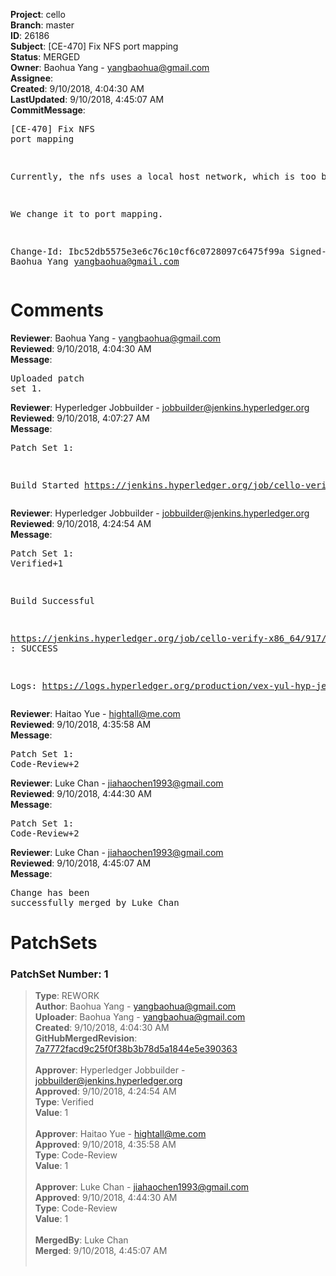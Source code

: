 <strong>Project</strong>: cello<br><strong>Branch</strong>: master<br><strong>ID</strong>: 26186<br><strong>Subject</strong>: [CE-470] Fix NFS port mapping<br><strong>Status</strong>: MERGED<br><strong>Owner</strong>: Baohua Yang - yangbaohua@gmail.com<br><strong>Assignee</strong>:<br><strong>Created</strong>: 9/10/2018, 4:04:30 AM<br><strong>LastUpdated</strong>: 9/10/2018, 4:45:07 AM<br><strong>CommitMessage</strong>:<br><pre>[CE-470] Fix NFS port mapping

Currently, the nfs uses a local host network, which is too broad.

We change it to port mapping.

Change-Id: Ibc52db5575e3e6c76c10cf6c0728097c6475f99a
Signed-off-by: Baohua Yang <yangbaohua@gmail.com>
</pre><h1>Comments</h1><strong>Reviewer</strong>: Baohua Yang - yangbaohua@gmail.com<br><strong>Reviewed</strong>: 9/10/2018, 4:04:30 AM<br><strong>Message</strong>: <pre>Uploaded patch set 1.</pre><strong>Reviewer</strong>: Hyperledger Jobbuilder - jobbuilder@jenkins.hyperledger.org<br><strong>Reviewed</strong>: 9/10/2018, 4:07:27 AM<br><strong>Message</strong>: <pre>Patch Set 1:

Build Started https://jenkins.hyperledger.org/job/cello-verify-x86_64/917/</pre><strong>Reviewer</strong>: Hyperledger Jobbuilder - jobbuilder@jenkins.hyperledger.org<br><strong>Reviewed</strong>: 9/10/2018, 4:24:54 AM<br><strong>Message</strong>: <pre>Patch Set 1: Verified+1

Build Successful 

https://jenkins.hyperledger.org/job/cello-verify-x86_64/917/ : SUCCESS

Logs: https://logs.hyperledger.org/production/vex-yul-hyp-jenkins-3/cello-verify-x86_64/917</pre><strong>Reviewer</strong>: Haitao Yue - hightall@me.com<br><strong>Reviewed</strong>: 9/10/2018, 4:35:58 AM<br><strong>Message</strong>: <pre>Patch Set 1: Code-Review+2</pre><strong>Reviewer</strong>: Luke Chan - jiahaochen1993@gmail.com<br><strong>Reviewed</strong>: 9/10/2018, 4:44:30 AM<br><strong>Message</strong>: <pre>Patch Set 1: Code-Review+2</pre><strong>Reviewer</strong>: Luke Chan - jiahaochen1993@gmail.com<br><strong>Reviewed</strong>: 9/10/2018, 4:45:07 AM<br><strong>Message</strong>: <pre>Change has been successfully merged by Luke Chan</pre><h1>PatchSets</h1><h3>PatchSet Number: 1</h3><blockquote><strong>Type</strong>: REWORK<br><strong>Author</strong>: Baohua Yang - yangbaohua@gmail.com<br><strong>Uploader</strong>: Baohua Yang - yangbaohua@gmail.com<br><strong>Created</strong>: 9/10/2018, 4:04:30 AM<br><strong>GitHubMergedRevision</strong>: [7a7772facd9c25f0f38b3b78d5a1844e5e390363](https://github.com/hyperledger-gerrit-archive/cello/commit/7a7772facd9c25f0f38b3b78d5a1844e5e390363)<br><br><strong>Approver</strong>: Hyperledger Jobbuilder - jobbuilder@jenkins.hyperledger.org<br><strong>Approved</strong>: 9/10/2018, 4:24:54 AM<br><strong>Type</strong>: Verified<br><strong>Value</strong>: 1<br><br><strong>Approver</strong>: Haitao Yue - hightall@me.com<br><strong>Approved</strong>: 9/10/2018, 4:35:58 AM<br><strong>Type</strong>: Code-Review<br><strong>Value</strong>: 1<br><br><strong>Approver</strong>: Luke Chan - jiahaochen1993@gmail.com<br><strong>Approved</strong>: 9/10/2018, 4:44:30 AM<br><strong>Type</strong>: Code-Review<br><strong>Value</strong>: 1<br><br><strong>MergedBy</strong>: Luke Chan<br><strong>Merged</strong>: 9/10/2018, 4:45:07 AM<br><br></blockquote>